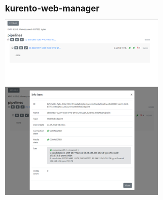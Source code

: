 # kurento-web-manager
<img src="https://raw.githubusercontent.com/thegobot/kurento-web-manager/master/Screenshot_39.png"/>
<img src="https://raw.githubusercontent.com/thegobot/kurento-web-manager/master/Screenshot_40.png"/>
